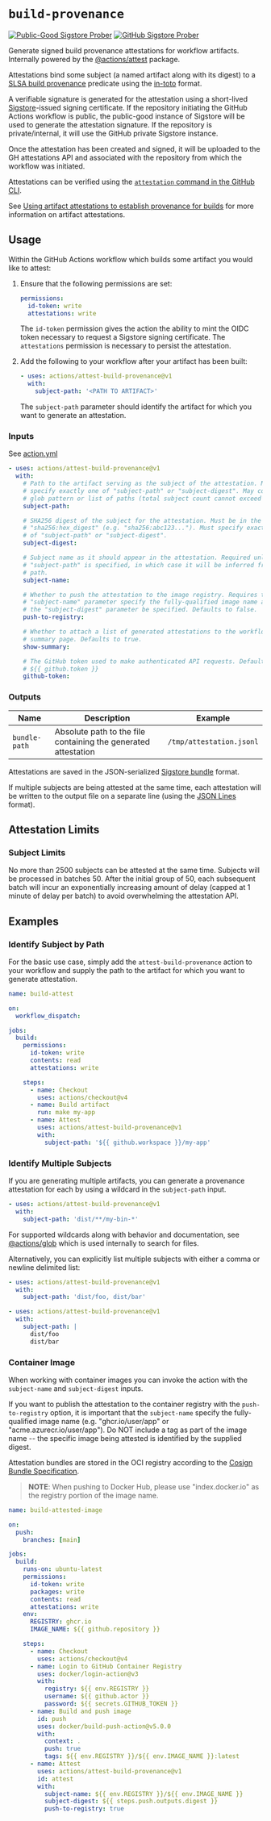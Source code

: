 # `build-provenance`

[![Public-Good Sigstore Prober](https://github.com/actions/attest-build-provenance/actions/workflows/prober-public-good.yml/badge.svg)](https://github.com/actions/attest-build-provenance/actions/workflows/prober-public-good.yml)
[![GitHub Sigstore Prober](https://github.com/actions/attest-build-provenance/actions/workflows/prober-github.yml/badge.svg)](https://github.com/actions/attest-build-provenance/actions/workflows/prober-github.yml)

Generate signed build provenance attestations for workflow artifacts. Internally
powered by the [@actions/attest][1] package.

Attestations bind some subject (a named artifact along with its digest) to a
[SLSA build provenance][3] predicate using the [in-toto][2] format.

A verifiable signature is generated for the attestation using a short-lived
[Sigstore][4]-issued signing certificate. If the repository initiating the
GitHub Actions workflow is public, the public-good instance of Sigstore will be
used to generate the attestation signature. If the repository is
private/internal, it will use the GitHub private Sigstore instance.

Once the attestation has been created and signed, it will be uploaded to the GH
attestations API and associated with the repository from which the workflow was
initiated.

Attestations can be verified using the [`attestation` command in the GitHub
CLI][5].

See [Using artifact attestations to establish provenance for builds][9] for more
information on artifact attestations.

## Usage

Within the GitHub Actions workflow which builds some artifact you would like to
attest:

1. Ensure that the following permissions are set:

   ```yaml
   permissions:
     id-token: write
     attestations: write
   ```

   The `id-token` permission gives the action the ability to mint the OIDC token
   necessary to request a Sigstore signing certificate. The `attestations`
   permission is necessary to persist the attestation.

1. Add the following to your workflow after your artifact has been built:

   ```yaml
   - uses: actions/attest-build-provenance@v1
     with:
       subject-path: '<PATH TO ARTIFACT>'
   ```

   The `subject-path` parameter should identify the artifact for which you want
   to generate an attestation.

### Inputs

See [action.yml](action.yml)

```yaml
- uses: actions/attest-build-provenance@v1
  with:
    # Path to the artifact serving as the subject of the attestation. Must
    # specify exactly one of "subject-path" or "subject-digest". May contain a
    # glob pattern or list of paths (total subject count cannot exceed 2500).
    subject-path:

    # SHA256 digest of the subject for the attestation. Must be in the form
    # "sha256:hex_digest" (e.g. "sha256:abc123..."). Must specify exactly one
    # of "subject-path" or "subject-digest".
    subject-digest:

    # Subject name as it should appear in the attestation. Required unless
    # "subject-path" is specified, in which case it will be inferred from the
    # path.
    subject-name:

    # Whether to push the attestation to the image registry. Requires that the
    # "subject-name" parameter specify the fully-qualified image name and that
    # the "subject-digest" parameter be specified. Defaults to false.
    push-to-registry:

    # Whether to attach a list of generated attestations to the workflow run
    # summary page. Defaults to true.
    show-summary:

    # The GitHub token used to make authenticated API requests. Default is
    # ${{ github.token }}
    github-token:
```

### Outputs

<!-- markdownlint-disable MD013 -->

| Name          | Description                                                    | Example                  |
| ------------- | -------------------------------------------------------------- | ------------------------ |
| `bundle-path` | Absolute path to the file containing the generated attestation | `/tmp/attestation.jsonl` |

<!-- markdownlint-enable MD013 -->

Attestations are saved in the JSON-serialized [Sigstore bundle][6] format.

If multiple subjects are being attested at the same time, each attestation will
be written to the output file on a separate line (using the [JSON Lines][7]
format).

## Attestation Limits

### Subject Limits

No more than 2500 subjects can be attested at the same time. Subjects will be
processed in batches 50. After the initial group of 50, each subsequent batch
will incur an exponentially increasing amount of delay (capped at 1 minute of
delay per batch) to avoid overwhelming the attestation API.

## Examples

### Identify Subject by Path

For the basic use case, simply add the `attest-build-provenance` action to your
workflow and supply the path to the artifact for which you want to generate
attestation.

```yaml
name: build-attest

on:
  workflow_dispatch:

jobs:
  build:
    permissions:
      id-token: write
      contents: read
      attestations: write

    steps:
      - name: Checkout
        uses: actions/checkout@v4
      - name: Build artifact
        run: make my-app
      - name: Attest
        uses: actions/attest-build-provenance@v1
        with:
          subject-path: '${{ github.workspace }}/my-app'
```

### Identify Multiple Subjects

If you are generating multiple artifacts, you can generate a provenance
attestation for each by using a wildcard in the `subject-path` input.

```yaml
- uses: actions/attest-build-provenance@v1
  with:
    subject-path: 'dist/**/my-bin-*'
```

For supported wildcards along with behavior and documentation, see
[@actions/glob][8] which is used internally to search for files.

Alternatively, you can explicitly list multiple subjects with either a comma or
newline delimited list:

```yaml
- uses: actions/attest-build-provenance@v1
  with:
    subject-path: 'dist/foo, dist/bar'
```

```yaml
- uses: actions/attest-build-provenance@v1
  with:
    subject-path: |
      dist/foo
      dist/bar
```

### Container Image

When working with container images you can invoke the action with the
`subject-name` and `subject-digest` inputs.

If you want to publish the attestation to the container registry with the
`push-to-registry` option, it is important that the `subject-name` specify the
fully-qualified image name (e.g. "ghcr.io/user/app" or
"acme.azurecr.io/user/app"). Do NOT include a tag as part of the image name --
the specific image being attested is identified by the supplied digest.

Attestation bundles are stored in the OCI registry according to the [Cosign
Bundle Specification][10].

> **NOTE**: When pushing to Docker Hub, please use "index.docker.io" as the
> registry portion of the image name.

```yaml
name: build-attested-image

on:
  push:
    branches: [main]

jobs:
  build:
    runs-on: ubuntu-latest
    permissions:
      id-token: write
      packages: write
      contents: read
      attestations: write
    env:
      REGISTRY: ghcr.io
      IMAGE_NAME: ${{ github.repository }}

    steps:
      - name: Checkout
        uses: actions/checkout@v4
      - name: Login to GitHub Container Registry
        uses: docker/login-action@v3
        with:
          registry: ${{ env.REGISTRY }}
          username: ${{ github.actor }}
          password: ${{ secrets.GITHUB_TOKEN }}
      - name: Build and push image
        id: push
        uses: docker/build-push-action@v5.0.0
        with:
          context: .
          push: true
          tags: ${{ env.REGISTRY }}/${{ env.IMAGE_NAME }}:latest
      - name: Attest
        uses: actions/attest-build-provenance@v1
        id: attest
        with:
          subject-name: ${{ env.REGISTRY }}/${{ env.IMAGE_NAME }}
          subject-digest: ${{ steps.push.outputs.digest }}
          push-to-registry: true
```

[1]: https://github.com/actions/toolkit/tree/main/packages/attest
[2]: https://github.com/in-toto/attestation/tree/main/spec/v1
[3]: https://slsa.dev/spec/v1.0/provenance
[4]: https://www.sigstore.dev/
[5]: https://cli.github.com/manual/gh_attestation_verify
[6]:
  https://github.com/sigstore/protobuf-specs/blob/main/protos/sigstore_bundle.proto
[7]: https://jsonlines.org/
[8]: https://github.com/actions/toolkit/tree/main/packages/glob#patterns
[9]:
  https://docs.github.com/en/actions/security-guides/using-artifact-attestations-to-establish-provenance-for-builds
[10]: https://github.com/sigstore/cosign/blob/main/specs/BUNDLE_SPEC.md
